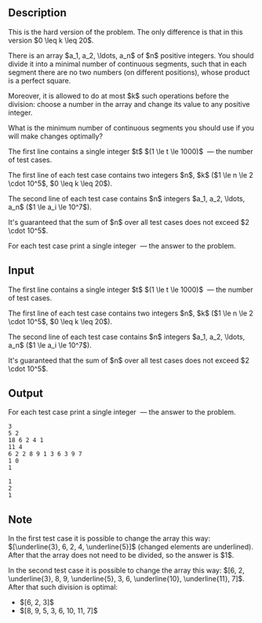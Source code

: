 ## Description

<div><p><span class="tex-font-style-bf">This is the hard version of the problem. The only difference is that in this version $0 \leq k \leq 20$.</span></p><p>There is an array $a_1, a_2, \ldots, a_n$ of $n$ positive integers. You should divide it into a minimal number of continuous segments, such that in each segment there are no two numbers (on different positions), whose product is a perfect square.</p><p>Moreover, it is allowed to do at most $k$ such operations before the division: choose a number in the array and change its value to any positive integer.</p><p>What is the minimum number of continuous segments you should use if you will make changes optimally?</p></div><div class="input-specification"><p>The first line contains a single integer $t$ $(1 \le t \le 1000)$ &nbsp;— the number of test cases.</p><p>The first line of each test case contains two integers $n$, $k$ ($1 \le n \le 2 \cdot 10^5$, $0 \leq k \leq 20$).</p><p>The second line of each test case contains $n$ integers $a_1, a_2, \ldots, a_n$ ($1 \le a_i \le 10^7$).</p><p>It's guaranteed that the sum of $n$ over all test cases does not exceed $2 \cdot 10^5$.</p></div><div class="output-specification"><p>For each test case print a single integer &nbsp;— the answer to the problem.</p></div>

## Input

<p>The first line contains a single integer $t$ $(1 \le t \le 1000)$ &nbsp;— the number of test cases.</p><p>The first line of each test case contains two integers $n$, $k$ ($1 \le n \le 2 \cdot 10^5$, $0 \leq k \leq 20$).</p><p>The second line of each test case contains $n$ integers $a_1, a_2, \ldots, a_n$ ($1 \le a_i \le 10^7$).</p><p>It's guaranteed that the sum of $n$ over all test cases does not exceed $2 \cdot 10^5$.</p>

## Output

<p>For each test case print a single integer &nbsp;— the answer to the problem.</p>





```input1|2,3,6,7
3
5 2
18 6 2 4 1
11 4
6 2 2 8 9 1 3 6 3 9 7
1 0
1
```




```output1
1
2
1
```



## Note

<p>In the first test case it is possible to change the array this way: $[\underline{3}, 6, 2, 4, \underline{5}]$ (changed elements are underlined). After that the array does not need to be divided, so the answer is $1$.</p><p>In the second test case it is possible to change the array this way: $[6, 2, \underline{3}, 8, 9, \underline{5}, 3, 6, \underline{10}, \underline{11}, 7]$. After that such division is optimal: </p><ul> <li> $[6, 2, 3]$ </li><li> $[8, 9, 5, 3, 6, 10, 11, 7]$ </li></ul>
